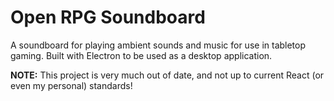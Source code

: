 # Open RPG Soundboard

A soundboard for playing ambient sounds and music for use in tabletop gaming. Built with Electron to be used as a desktop application.

**NOTE:** This project is very much out of date, and not up to current React (or even my personal) standards!
